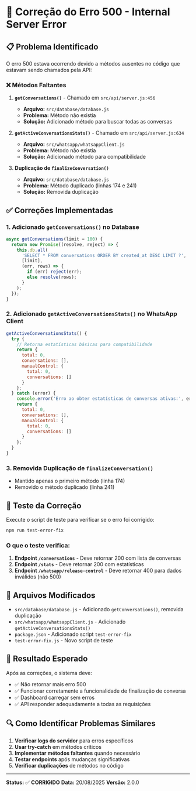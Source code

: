 # 🔧 Correção do Erro 500 - Internal Server Error

## 📋 Problema Identificado

O erro 500 estava ocorrendo devido a métodos ausentes no código que estavam sendo chamados pela API:

### ❌ Métodos Faltantes

1. **`getConversations()`** - Chamado em `src/api/server.js:456`
   - **Arquivo:** `src/database/database.js`
   - **Problema:** Método não existia
   - **Solução:** Adicionado método para buscar todas as conversas

2. **`getActiveConversationsStats()`** - Chamado em `src/api/server.js:634`
   - **Arquivo:** `src/whatsapp/whatsappClient.js`
   - **Problema:** Método não existia
   - **Solução:** Adicionado método para compatibilidade

3. **Duplicação de `finalizeConversation()`**
   - **Arquivo:** `src/database/database.js`
   - **Problema:** Método duplicado (linhas 174 e 241)
   - **Solução:** Removida duplicação

## ✅ Correções Implementadas

### 1. Adicionado `getConversations()` no Database

```javascript
async getConversations(limit = 100) {
  return new Promise((resolve, reject) => {
    this.db.all(
      'SELECT * FROM conversations ORDER BY created_at DESC LIMIT ?',
      [limit],
      (err, rows) => {
        if (err) reject(err);
        else resolve(rows);
      }
    );
  });
}
```

### 2. Adicionado `getActiveConversationsStats()` no WhatsApp Client

```javascript
getActiveConversationsStats() {
  try {
    // Retorna estatísticas básicas para compatibilidade
    return {
      total: 0,
      conversations: [],
      manualControl: {
        total: 0,
        conversations: []
      }
    };
  } catch (error) {
    console.error('Erro ao obter estatísticas de conversas ativas:', error);
    return {
      total: 0,
      conversations: [],
      manualControl: {
        total: 0,
        conversations: []
      }
    };
  }
}
```

### 3. Removida Duplicação de `finalizeConversation()`

- Mantido apenas o primeiro método (linha 174)
- Removido o método duplicado (linha 241)

## 🧪 Teste da Correção

Execute o script de teste para verificar se o erro foi corrigido:

```bash
npm run test-error-fix
```

### O que o teste verifica:

1. **Endpoint `/conversations`** - Deve retornar 200 com lista de conversas
2. **Endpoint `/stats`** - Deve retornar 200 com estatísticas
3. **Endpoint `/whatsapp/release-control`** - Deve retornar 400 para dados inválidos (não 500)

## 📁 Arquivos Modificados

- `src/database/database.js` - Adicionado `getConversations()`, removida duplicação
- `src/whatsapp/whatsappClient.js` - Adicionado `getActiveConversationsStats()`
- `package.json` - Adicionado script `test-error-fix`
- `test-error-fix.js` - Novo script de teste

## 🎯 Resultado Esperado

Após as correções, o sistema deve:

- ✅ Não retornar mais erro 500
- ✅ Funcionar corretamente a funcionalidade de finalização de conversa
- ✅ Dashboard carregar sem erros
- ✅ API responder adequadamente a todas as requisições

## 🔍 Como Identificar Problemas Similares

1. **Verificar logs do servidor** para erros específicos
2. **Usar try-catch** em métodos críticos
3. **Implementar métodos faltantes** quando necessário
4. **Testar endpoints** após mudanças significativas
5. **Verificar duplicações** de métodos no código

---

**Status:** ✅ **CORRIGIDO**
**Data:** 20/08/2025
**Versão:** 2.0.0
